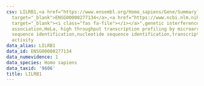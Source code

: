 ```yaml
---
csv: LILRB1,<a href="https://www.ensembl.org/Homo_sapiens/Gene/Summary?db=core;g=ENSG00000277134"
  target="_blank">ENSG00000277134</a>,<a href="https://www.ncbi.nlm.nih.gov/pubmed/17216044"
  target="_blank"><i class="fas fa-file"></i></a>",genetic interference,functional
  association,HeLa, high throughput transcription profiling by microarray,nucleotide
  sequence identification,nucleotide sequence identification,transcriptional regulation,up-regulates
  activity
data_alias: LILRB1
data_id: ENSG00000277134
data_numevidence: 1
data_species: Homo sapiens
data_taxid: '9606'
title: LILRB1
---
```

